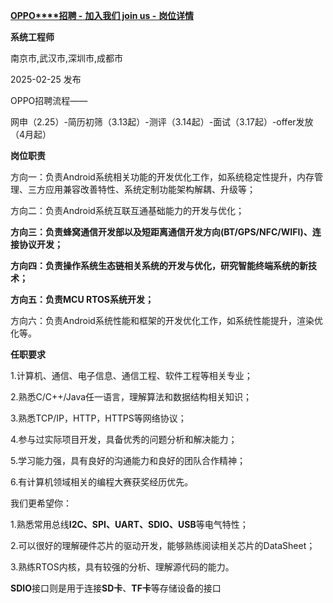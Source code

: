 [**OPPO****招聘 -** **加入我们 join us -** **岗位详情**](https://careers.oppo.com/university/oppo/campus/post/1371?recruitType=Intern)

**系统工程师**

南京市,武汉市,深圳市,成都市

2025-02-25 发布

OPPO招聘流程——

网申（2.25）-简历初筛（3.13起）-测评（3.14起）-面试（3.17起）-offer发放（4月起）

**岗位职责**

方向一：负责Android系统相关功能的开发优化工作，如系统稳定性提升，内存管理、三方应用兼容改善特性、系统定制功能架构解耦、升级等；

方向二：负责Android系统互联互通基础能力的开发与优化； 

**方向三：负责蜂窝通信开发部以及短距离通信开发方向(BT/GPS/NFC/WIFI)、连接协议开发；**

**方向四：负责操作系统生态链相关系统的开发与优化，研究智能终端系统的新技术；** 

**方向五：负责MCU RTOS系统开发；** 

方向六：负责Android系统性能和框架的开发优化工作，如系统性能提升，渲染优化等。

**任职要求**

1.计算机、通信、电子信息、通信工程、软件工程等相关专业；

2.熟悉C/C++/Java任一语言，理解算法和数据结构相关知识； 

3.熟悉TCP/IP，HTTP，HTTPS等网络协议； 

4.参与过实际项目开发，具备优秀的问题分析和解决能力； 

5.学习能力强，具有良好的沟通能力和良好的团队合作精神； 

6.有计算机领域相关的编程大赛获奖经历优先。

 我们更希望你： 

1.熟悉常用总线**I2C、SPI、UART、SDIO、USB**等电气特性； 

2.可以很好的理解硬件芯片的驱动开发，能够熟练阅读相关芯片的DataSheet； 

3.熟练RTOS内核，具有较强的分析、理解源代码的能力。

 

**SDIO**接口则是用于连接**SD卡**、**TF卡**等存储设备的接口